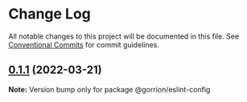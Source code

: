 # Change Log

All notable changes to this project will be documented in this file.
See [Conventional Commits](https://conventionalcommits.org) for commit guidelines.

## [0.1.1](https://github.com/gorrion-io/eslint/compare/@gorrion/eslint-config@0.1.0...@gorrion/eslint-config@0.1.1) (2022-03-21)

**Note:** Version bump only for package @gorrion/eslint-config

